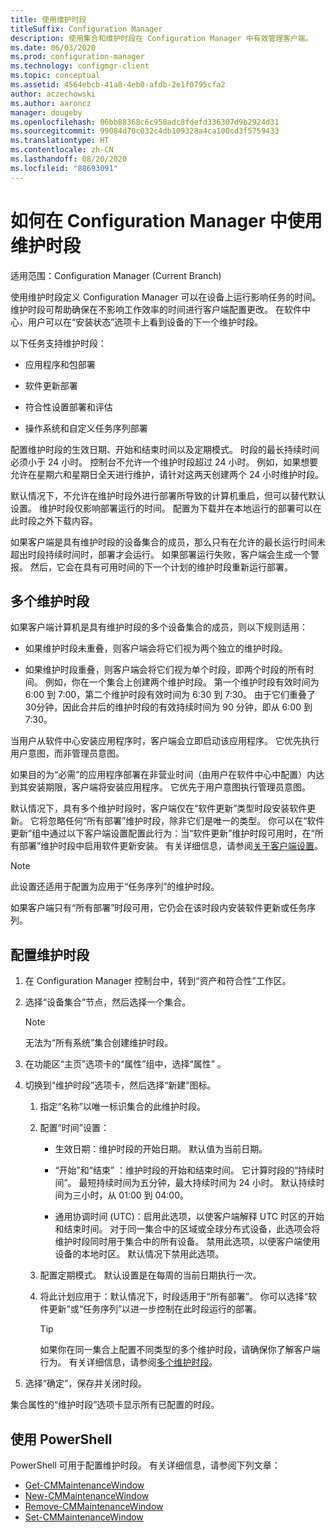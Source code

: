```yaml
---
title: 使用维护时段
titleSuffix: Configuration Manager
description: 使用集合和维护时段在 Configuration Manager 中有效管理客户端。
ms.date: 06/03/2020
ms.prod: configuration-manager
ms.technology: configmgr-client
ms.topic: conceptual
ms.assetid: 4564ebcb-41a8-4eb0-afdb-2e1f0795cfa2
author: aczechowski
ms.author: aaroncz
manager: dougeby
ms.openlocfilehash: 06bb88368c6c958adc8fdefd336307d9b2924d31
ms.sourcegitcommit: 99084d70c032c4db109328a4ca100cd3f5759433
ms.translationtype: HT
ms.contentlocale: zh-CN
ms.lasthandoff: 08/20/2020
ms.locfileid: "88693091"
---
```

# <a name="how-to-use-maintenance-windows-in-configuration-manager"></a>如何在 Configuration Manager 中使用维护时段

适用范围：Configuration Manager (Current Branch)

使用维护时段定义 Configuration Manager 可以在设备上运行影响任务的时间。 维护时段可帮助确保在不影响工作效率的时间进行客户端配置更改。 在软件中心，用户可以在“安装状态”选项卡上看到设备的下一个维护时段。 <!--1358131-->

以下任务支持维护时段：

- 应用程序和包部署

- 软件更新部署

- 符合性设置部署和评估

- 操作系统和自定义任务序列部署

配置维护时段的生效日期、开始和结束时间以及定期模式。 时段的最长持续时间必须小于 24 小时。 控制台不允许一个维护时段超过 24 小时。 例如，如果想要允许在星期六和星期日全天进行维护，请针对这两天创建两个 24 小时维护时段。<!-- MEMDocs#310 -->

默认情况下，不允许在维护时段外进行部署所导致的计算机重启，但可以替代默认设置。 维护时段仅影响部署运行的时间。 配置为下载并在本地运行的部署可以在此时段之外下载内容。

如果客户端是具有维护时段的设备集合的成员，那么只有在允许的最长运行时间未超出时段持续时间时，部署才会运行。 如果部署运行失败，客户端会生成一个警报。 然后，它会在具有可用时间的下一个计划的维护时段重新运行部署。

## <a name="multiple-maintenance-windows"></a>多个维护时段

如果客户端计算机是具有维护时段的多个设备集合的成员，则以下规则适用：  

- 如果维护时段未重叠，则客户端会将它们视为两个独立的维护时段。

- 如果维护时段重叠，则客户端会将它们视为单个时段，即两个时段的所有时间。 例如，你在一个集合上创建两个维护时段。 第一个维护时段有效时间为 6:00 到 7:00，第二个维护时段有效时间为 6:30 到 7:30。 由于它们重叠了30分钟，因此合并后的维护时段的有效持续时间为 90 分钟，即从 6:00 到 7:30。

当用户从软件中心安装应用程序时，客户端会立即启动该应用程序。 它优先执行用户意图，而非管理员意图。

如果目的为“必需”的应用程序部署在非营业时间（由用户在软件中心中配置）内达到其安装期限，客户端将安装应用程序。 它优先于用户意图执行管理员意图。

默认情况下，具有多个维护时段时，客户端仅在“软件更新”类型时段安装软件更新。 它将忽略任何“所有部署”维护时段，除非它们是唯一的类型。 你可以在“软件更新”组中通过以下客户端设置配置此行为：当“软件更新”维护时段可用时，在“所有部署”维护时段中启用软件更新安装。 有关详细信息，请参阅[关于客户端设置](../../deploy/about-client-settings.md#bkmk_SUMMaint)。<!-- SCCMDocs#1317 -->

> [!NOTE]
> 此设置还适用于配置为应用于“任务序列”的维护时段。<!-- SCCMDocs-pr #4596 -->
>
> 如果客户端只有“所有部署”时段可用，它仍会在该时段内安装软件更新或任务序列。

## <a name="configure-maintenance-windows"></a>配置维护时段

1. 在 Configuration Manager 控制台中，转到“资产和符合性”工作区。

1. 选择“设备集合”节点，然后选择一个集合。

    > [!NOTE]
    > 无法为“所有系统”集合创建维护时段。

1. 在功能区“主页”选项卡的“属性”组中，选择“属性”  。

1. 切换到“维护时段”选项卡，然后选择“新建”图标。

    1. 指定“名称”以唯一标识集合的此维护时段。

    1. 配置“时间”设置：

        - 生效日期：维护时段的开始日期。 默认值为当前日期。

        - “开始”和“结束” ：维护时段的开始和结束时间。 它计算时段的“持续时间”。 最短持续时间为五分钟，最大持续时间为 24 小时。 默认持续时间为三小时，从 01:00 到 04:00。

        - 通用协调时间 (UTC)：启用此选项，以使客户端解释 UTC 时区的开始和结束时间。 对于同一集合中的区域或全球分布式设备，此选项会将维护时段同时用于集合中的所有设备。 禁用此选项，以便客户端使用设备的本地时区。 默认情况下禁用此选项。

    1. 配置定期模式。 默认设置是在每周的当前日期执行一次。

    1. 将此计划应用于：默认情况下，时段适用于“所有部署”。 你可以选择“软件更新”或“任务序列”以进一步控制在此时段运行的部署。

        > [!TIP]
        > 如果你在同一集合上配置不同类型的多个维护时段，请确保你了解客户端行为。 有关详细信息，请参阅[多个维护时段](#multiple-maintenance-windows)。

1. 选择“确定”，保存并关闭时段。

集合属性的“维护时段”选项卡显示所有已配置的时段。

## <a name="use-powershell"></a><a name="bkmk_powershell"></a> 使用 PowerShell

PowerShell 可用于配置维护时段。 有关详细信息，请参阅下列文章：

- [Get-CMMaintenanceWindow](/powershell/module/configurationmanager/get-cmmaintenancewindow?view=sccm-ps)
- [New-CMMaintenanceWindow](/powershell/module/configurationmanager/new-cmmaintenancewindow?view=sccm-ps)
- [Remove-CMMaintenanceWindow](/powershell/module/configurationmanager/remove-cmmaintenancewindow?view=sccm-ps)
- [Set-CMMaintenanceWindow](/powershell/module/configurationmanager/set-cmmaintenancewindow?view=sccm-ps)